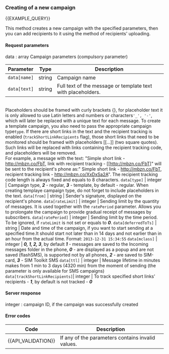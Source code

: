 ### Creating of a new campaign
{{EXAMPLE_QUERY}}

This method creates a new campaign with the specified parameters, then you can add recipients to it using the method of recipients' uploading.

#### Request parameters

data : array Campaign parameters (compulsory parameter)

 Parameter                       | Type     | Description
--------------------------------|---------|-----------
`data[name]`                    | string  | Campaign name
`data[text]`                    | string  | Full text of the message or template text with placeholders.
<br>Placeholders should be framed with curly brackets {}, for placeholder text it is only allowed to use Latin letters 
and numbers or characters`'_', '-'`, which will later be replaced with a unique text for each message. To create a template campaign, you also need to pass the appropriate campaign type`type`. If there are short links in the text and the recipient tracking is enabled (`trackShortLinkRecipients` flag),
those short links that need to be monitored should be framed with placeholders [[...]] (two square quotes). Such links will be replaced with links containing the recipient tracking code, and placeholders will be removed. <br>
For example, a message with the text: "Simple short link - http://mbzn.co/FbT, link with recipient tracking - [[http://mbzn.co/FbT]" will be sent to the recipient's phone as:" Simple short link - http://mbzn.co/FbT, recipient tracking link - http://mbzn.co/XxDxSa2A". The recipient tracking code length is always fixed and equals to 8 characters.
`data[type]`                    | integer | Campaign type, ***2*** - regular, ***3*** - template, 
by default  - regular. When creating templaye campaign type, do not forget to include placeholders in the text.
`data[from]`                    | string  | Sender's signature, displayed on the recipient's phone.
`data[rateLimit]`               | integer | Sending limit by the quantity of messages. It is used together with the `ratePeriod` parameter. Allows you to prolongate the campaign to provide gradual receipt of messages by subscribers.
`data[ratePeriod]`              | integer | Sending limit by the time period. To be ignored, if `rateLimit` is not set or equals to ***0***.
`data[deferredToTs]`            | string  | Date and time of the campaign, if you want to start sending at a specified time.It should start not later than in 14 days and not earlier than in an hour from the actual time. Format: `2013-12-31 15:34:55`
`data[mclass]`                  | integer | ***0, 1, 2, 3***, by default ***1*** - messages are saved to the Incoming messages folder in the phone, ***0*** - are displayed as a popup and are not saved (flashSMS), is supported not by all phones, ***2*** - are saved to SIM-card, ***3*** - SIM Toolkit SMS
`data[ttl]`                     | integer | Message lifetime in minutes makes from 1 min to 3 days (4320 min) from the moment of sending (the parameter is only available for SMS campaigns)
`data[trackShortLinkRecipients]`| integer | To track specified short links' recipients - ***1***, by default is not tracked - ***0***

#### Server response
integer : campaign ID, if the campaign was successfully created


#### Error codes

Code | Description
----|----
{{API_VALIDATION}} | If any of the parameters contains invalid values.
